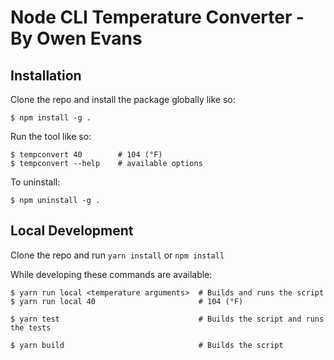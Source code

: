 # Node CLI Temperature Converter - By Owen Evans

## Installation

Clone the repo and install the package globally like so:

```shell
$ npm install -g .
```

Run the tool like so:

```shell
$ tempconvert 40        # 104 (°F)
$ tempconvert --help    # available options
```

To uninstall:

```shell
$ npm uninstall -g .
```

## Local Development

Clone the repo and run `yarn install` or `npm install`

While developing these commands are available:

```shell
$ yarn run local <temperature arguments>  # Builds and runs the script
$ yarn run local 40                       # 104 (°F)

$ yarn test                               # Builds the script and runs the tests

$ yarn build                              # Builds the script
```
